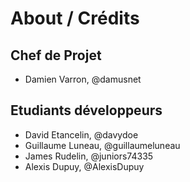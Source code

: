 # About / Crédits

## Chef de Projet

  - Damien Varron, @damusnet
  
## Etudiants développeurs

  - David Etancelin, @davydoe
  - Guillaume Luneau, @guillaumeluneau
  - James Rudelin, @juniors74335
  - Alexis Dupuy, @AlexisDupuy
